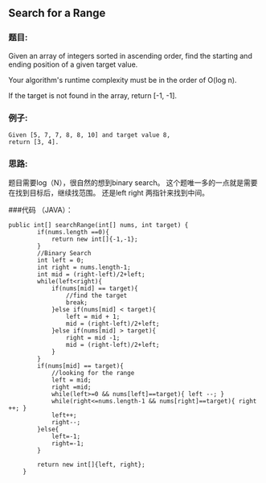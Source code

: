 ## Search for a Range


### 题目:

Given an array of integers sorted in ascending order, find the starting and ending position of a given target value.

Your algorithm's runtime complexity must be in the order of O(log n).

If the target is not found in the array, return [-1, -1].

### 例子:

```
Given [5, 7, 7, 8, 8, 10] and target value 8,
return [3, 4].
```

### 思路:

题目需要log（N），很自然的想到binary search。 这个题唯一多的一点就是需要在找到目标后，继续找范围。
还是left right 两指针来找到中间。

###代码 （JAVA）：

```
public int[] searchRange(int[] nums, int target) {
        if(nums.length ==0){
            return new int[]{-1,-1};
        }
        //Binary Search
        int left = 0;
        int right = nums.length-1;
        int mid = (right-left)/2+left;
        while(left<right){
            if(nums[mid] == target){
                //find the target
                break;
            }else if(nums[mid] < target){
                left = mid + 1;
                mid = (right-left)/2+left;
            }else if(nums[mid] > target){
                right = mid -1;
                mid = (right-left)/2+left;
            }
        }
        if(nums[mid] == target){
            //looking for the range
            left = mid;
            right =mid;
            while(left>=0 && nums[left]==target){ left --; }
            while(right<=nums.length-1 && nums[right]==target){ right ++; }
            left++;
            right--;
        }else{
            left=-1;
            right=-1;
        }

        return new int[]{left, right};
    }
    
```
